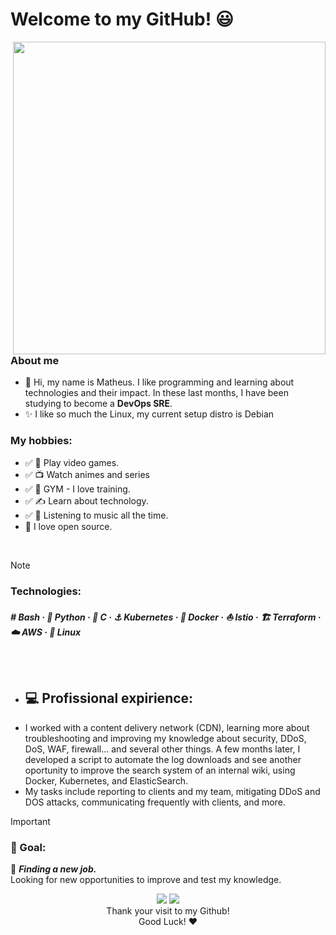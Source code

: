  <h1 algin="center"> Welcome to my GitHub! 😃 </h2>
<img align="right" src="https://github.com/user-attachments/assets/279b4c23-ec4c-4b76-82f9-424dd90d4a5a" width="500"> 

### About me
- 👋 Hi, my name is Matheus. I like programming and learning about technologies and their impact. In these last months, I have been studying to become a **DevOps SRE**.
- ✨  I like so much the Linux, my current setup distro is Debian 
### My hobbies:
- ✅ 👾 Play video games.
- ✅ 📺 Watch animes and series
- ✅ 💪 GYM - I love training.
- ✅ ✍️ Learn about technology.
- ✅ 🎵 Listening to music all the time.
- 💙 I love open source.
</br>

> [!NOTE]
> ### Technologies: </br>
> ***#️ Bash · 🐍 Python · 👀 C · ⚓ Kubernetes · 🐳 Docker · ⛵ Istio · 🏗️ Terraform · ☁️ AWS · 🐧 Linux***

</br></br>


- ## 💻 Profissional expirience:    
- I worked with a content delivery network (CDN), learning more about troubleshooting and improving my knowledge about security, DDoS, DoS, WAF, firewall... and several other things. A few months later, I developed a script to automate the log downloads and see another oportunity to improve the search system  of an internal wiki, using Docker, Kubernetes, and ElasticSearch.   
- My tasks include reporting to clients and my team, mitigating DDoS and DOS attacks, communicating frequently with clients, and more.

> [!IMPORTANT]
>  ### 🎯 Goal:    
>  👀 ***Finding a new job.*** </br>
>  Looking for new opportunities to improve and test my knowledge.

<div align=center> 
 <a href="https://www.linkedin.com/in/-ribeiro/" target="_blank"><img src="https://img.shields.io/badge/-LinkedIn-%230077B5?style=for-the-badge&logo=linkedin&logoColor=white" target="_blank"></a> 
 <a href = "mailto:matheus.ribearaujo@gmail.com"><img src="https://img.shields.io/badge/-Gmail-%23333?style=for-the-badge&logo=gmail&logoColor=white" target="_blank"></a>
</div>
 
<div align="center">
 Thank your visit to my Github! <br> Good Luck! ❤️
</div>
